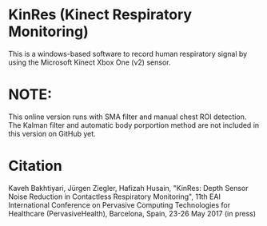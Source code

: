 # KinRes (Kinect Respiratory Monitoring)
This is a windows-based software to record human respiratory signal by using the Microsoft Kinect Xbox One (v2) sensor.

# NOTE:
This online version runs with SMA filter and manual chest ROI detection. The Kalman filter and automatic body porportion method are not included in this version on GitHub yet.

# Citation
Kaveh Bakhtiyari, Jürgen Ziegler, Hafizah Husain, "KinRes: Depth Sensor Noise Reduction in Contactless Respiratory Monitoring", 11th EAI International Conference on Pervasive Computing Technologies for Healthcare (PervasiveHealth), Barcelona, Spain, 23-26 May 2017 (in press)
